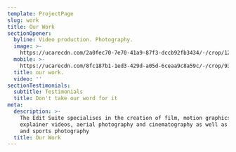 ```yaml
---
template: ProjectPage
slug: work
title: Our Work
sectionOpener:
  byline: Video production. Photography.
  image: >-
    https://ucarecdn.com/2a0fec70-7e70-41a9-87f3-dccb92fb3434/-/crop/1210x751/189,0/-/preview/
  mobile: >-
    https://ucarecdn.com/8fc187b1-1ed3-429d-a05d-6ceaa9c8a59c/-/crop/933x1097/0,0/-/preview/
  title: our work.
  video: ''
sectionTestimonials:
  subtitle: Testimonials
  title: Don't take our word for it
meta:
  description: >-
    The Edit Suite specialises in the creation of film, motion graphics,
    explainer videos, aerial photography and cinematography as well as studio
    and sports photography
  title: Our Work
---
```


